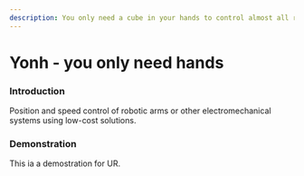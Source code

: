 ```yaml
---
description: You only need a cube in your hands to control almost all robots.
---
```


# Yonh - you only need hands

### Introduction

Position and speed control of robotic arms or other electromechanical systems using low-cost solutions.

###

### Demonstration

This ia a demostration for UR.

